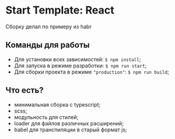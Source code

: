 # Start Template: React

Сборку делал по примеру из habr

## Команды для работы

- Для установки всех зависимостей: `$ npm install`;
- Для запуска в режиме разработки: `$ npm run start`;
- Для сборки проекта в режиме `"production"`: `$ npm run build`;

## Что есть?

- минимальная сборка с typescript;
- scss;
- модульность для стилей;
- loader для файлов различных расширений;
- babel для транспиляции в старый формат js;
